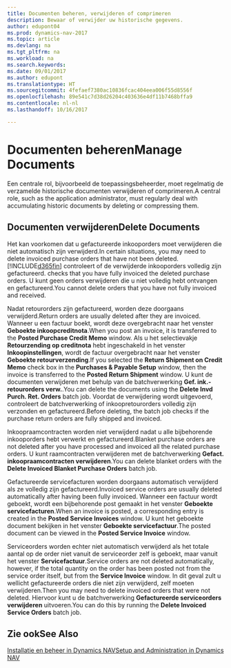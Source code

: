 ```yaml
---
title: Documenten beheren, verwijderen of comprimeren
description: Bewaar of verwijder uw historische gegevens.
author: edupont04
ms.prod: dynamics-nav-2017
ms.topic: article
ms.devlang: na
ms.tgt_pltfrm: na
ms.workload: na
ms.search.keywords: 
ms.date: 09/01/2017
ms.author: edupont
ms.translationtype: HT
ms.sourcegitcommit: 4fefaef7380ac10836fcac404eea006f55d8556f
ms.openlocfilehash: 89e541c7d38d26204c403636e4df11b7468bffa9
ms.contentlocale: nl-nl
ms.lasthandoff: 10/16/2017

---
```

# <a name="manage-documents"></a><span data-ttu-id="500b7-103">Documenten beheren</span><span class="sxs-lookup"><span data-stu-id="500b7-103">Manage Documents</span></span>
<span data-ttu-id="500b7-104">Een centrale rol, bijvoorbeeld de toepassingsbeheerder, moet regelmatig de verzamelde historische documenten verwijderen of comprimeren.</span><span class="sxs-lookup"><span data-stu-id="500b7-104">A central role, such as the application administrator, must regularly deal with accumulating historic documents by deleting or compressing them.</span></span>  

## <a name="delete-documents"></a><span data-ttu-id="500b7-105">Documenten verwijderen</span><span class="sxs-lookup"><span data-stu-id="500b7-105">Delete Documents</span></span>
<span data-ttu-id="500b7-106">Het kan voorkomen dat u gefactureerde inkooporders moet verwijderen die niet automatisch zijn verwijderd.</span><span class="sxs-lookup"><span data-stu-id="500b7-106">In certain situations, you may need to delete invoiced purchase orders that have not been deleted.</span></span> [!INCLUDE[d365fin](includes/d365fin_md.md)]<span data-ttu-id="500b7-107"> controleert of de verwijderde inkooporders volledig zijn gefactureerd.</span><span class="sxs-lookup"><span data-stu-id="500b7-107"> checks that you have fully invoiced the deleted purchase orders.</span></span> <span data-ttu-id="500b7-108">U kunt geen orders verwijderen die u niet volledig hebt ontvangen en gefactureerd.</span><span class="sxs-lookup"><span data-stu-id="500b7-108">You cannot delete orders that you have not fully invoiced and received.</span></span>  

<span data-ttu-id="500b7-109">Nadat retourorders zijn gefactureerd, worden deze doorgaans verwijderd.</span><span class="sxs-lookup"><span data-stu-id="500b7-109">Return orders are usually deleted after they are invoiced.</span></span> <span data-ttu-id="500b7-110">Wanneer u een factuur boekt, wordt deze overgebracht naar het venster **Geboekte inkoopcreditnota**.</span><span class="sxs-lookup"><span data-stu-id="500b7-110">When you post an invoice, it is transferred to the **Posted Purchase Credit Memo** window.</span></span> <span data-ttu-id="500b7-111">Als u het selectievakje **Retourzending op creditnota** hebt ingeschakeld in het venster **Inkoopinstellingen**, wordt de factuur overgebracht naar het venster **Geboekte retourverzending**.</span><span class="sxs-lookup"><span data-stu-id="500b7-111">If you selected the **Return Shipment on Credit Memo** check box in the **Purchases & Payable Setup** window, then the invoice is transferred to the **Posted Return Shipment** window.</span></span> <span data-ttu-id="500b7-112">U kunt de documenten verwijderen met behulp van de batchverwerking **Gef. ink.-retourorders verw.**.</span><span class="sxs-lookup"><span data-stu-id="500b7-112">You can delete the documents using the **Delete Invd Purch. Ret. Orders** batch job.</span></span> <span data-ttu-id="500b7-113">Voordat de verwijdering wordt uitgevoerd, controleert de batchverwerking of inkoopretourorders volledig zijn verzonden en gefactureerd.</span><span class="sxs-lookup"><span data-stu-id="500b7-113">Before deleting, the batch job checks if the purchase return orders are fully shipped and invoiced.</span></span>  

<span data-ttu-id="500b7-114">Inkoopraamcontracten worden niet verwijderd nadat u alle bijbehorende inkooporders hebt verwerkt en gefactureerd.</span><span class="sxs-lookup"><span data-stu-id="500b7-114">Blanket purchase orders are not deleted after you have processed and invoiced all the related purchase orders.</span></span> <span data-ttu-id="500b7-115">U kunt raamcontracten verwijderen met de batchverwerking **Gefact. inkoopraamcontracten verwijderen**.</span><span class="sxs-lookup"><span data-stu-id="500b7-115">You can delete blanket orders with the **Delete Invoiced Blanket Purchase Orders** batch job.</span></span>  

<span data-ttu-id="500b7-116">Gefactureerde servicefacturen worden doorgaans automatisch verwijderd als ze volledig zijn gefactureerd.</span><span class="sxs-lookup"><span data-stu-id="500b7-116">Invoiced service orders are usually deleted automatically after having been fully invoiced.</span></span> <span data-ttu-id="500b7-117">Wanneer een factuur wordt geboekt, wordt een bijbehorende post gemaakt in het venster **Geboekte servicefacturen**.</span><span class="sxs-lookup"><span data-stu-id="500b7-117">When an invoice is posted, a corresponding entry is created in the **Posted Service Invoices** window.</span></span> <span data-ttu-id="500b7-118">U kunt het geboekte document bekijken in het venster **Geboekte servicefactuur**.</span><span class="sxs-lookup"><span data-stu-id="500b7-118">The posted document can be viewed in the **Posted Service Invoice** window.</span></span>  

<span data-ttu-id="500b7-119">Serviceorders worden echter niet automatisch verwijderd als het totale aantal op de order niet vanuit de serviceorder zelf is geboekt, maar vanuit het venster **Servicefactuur**.</span><span class="sxs-lookup"><span data-stu-id="500b7-119">Service orders are not deleted automatically, however, if the total quantity on the order has been posted not from the service order itself, but from the **Service Invoice** window.</span></span> <span data-ttu-id="500b7-120">In dit geval zult u wellicht gefactureerde orders die niet zijn verwijderd, zelf moeten verwijderen.</span><span class="sxs-lookup"><span data-stu-id="500b7-120">Then you may need to delete invoiced orders that were not deleted.</span></span> <span data-ttu-id="500b7-121">Hiervoor kunt u de batchverwerking **Gefactureerde serviceorders verwijderen** uitvoeren.</span><span class="sxs-lookup"><span data-stu-id="500b7-121">You can do this by running the **Delete Invoiced Service Orders** batch job.</span></span>  

## <a name="see-also"></a><span data-ttu-id="500b7-122">Zie ook</span><span class="sxs-lookup"><span data-stu-id="500b7-122">See Also</span></span>  
[<span data-ttu-id="500b7-123">Installatie en beheer in Dynamics NAV</span><span class="sxs-lookup"><span data-stu-id="500b7-123">Setup and Administration in Dynamics NAV</span></span>](admin-setup-and-administration.md)  

